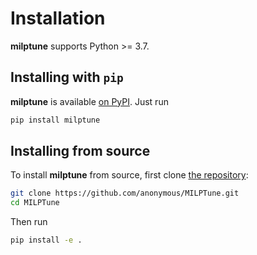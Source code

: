 Installation
============

**milptune** supports Python >= 3.7.

## Installing with `pip`

**milptune** is available [on PyPI](https://pypi.org/project/milptune/). Just run

```bash
pip install milptune
```

## Installing from source

To install **milptune** from source, first clone [the repository](https://github.com/anonymous/MILPTune):

```bash
git clone https://github.com/anonymous/MILPTune.git
cd MILPTune
```

Then run

```bash
pip install -e .
```
